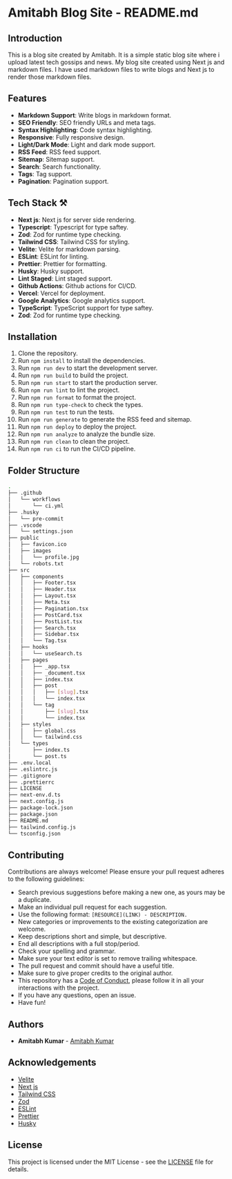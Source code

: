 # Amitabh Blog Site - README.md

## Introduction
This is a blog site created by Amitabh. It is a simple static blog site where i upload latest tech gossips and news.
My blog site created using Next js and markdown files. I have used markdown files to write blogs and Next js to render those markdown files.

## Features
- **Markdown Support**: Write blogs in markdown format.
- **SEO Friendly**: SEO friendly URLs and meta tags.
- **Syntax Highlighting**: Code syntax highlighting.
- **Responsive**: Fully responsive design.
- **Light/Dark Mode**: Light and dark mode support.
- **RSS Feed**: RSS feed support.
- **Sitemap**: Sitemap support.
- **Search**: Search functionality.
- **Tags**: Tag support.
- **Pagination**: Pagination support.


## Tech Stack ⚒️
- **Next js**: Next js for server side rendering.
- **Typescript**: Typescript for type saftey.
- **Zod**: Zod for runtime type checking.
- **Tailwind CSS**: Tailwind CSS for styling.
- **Velite**: Velite for markdown parsing.
- **ESLint**: ESLint for linting.
- **Prettier**: Prettier for formatting.
- **Husky**: Husky support.
- **Lint Staged**: Lint staged support.
- **Github Actions**: Github actions for CI/CD.
- **Vercel**: Vercel for deployment.
- **Google Analytics**: Google analytics support.
- **TypeScript**: TypeScript support for type saftey.
- **Zod**: Zod for runtime type checking.

## Installation
1. Clone the repository.
2. Run `npm install` to install the dependencies.
3. Run `npm run dev` to start the development server.
4. Run `npm run build` to build the project.
5. Run `npm run start` to start the production server.
6. Run `npm run lint` to lint the project.
7. Run `npm run format` to format the project.
8. Run `npm run type-check` to check the types.
9. Run `npm run test` to run the tests.
10. Run `npm run generate` to generate the RSS feed and sitemap.
11. Run `npm run deploy` to deploy the project.
12. Run `npm run analyze` to analyze the bundle size.
13. Run `npm run clean` to clean the project.
14. Run `npm run ci` to run the CI/CD pipeline.

## Folder Structure
```bash
.
├── .github
│   └── workflows
│       └── ci.yml
├── .husky
│   └── pre-commit
├── .vscode
│   └── settings.json
├── public
│   ├── favicon.ico
│   ├── images
│   │   └── profile.jpg
│   └── robots.txt
├── src
│   ├── components
│   │   ├── Footer.tsx
│   │   ├── Header.tsx
│   │   ├── Layout.tsx
│   │   ├── Meta.tsx
│   │   ├── Pagination.tsx
│   │   ├── PostCard.tsx
│   │   ├── PostList.tsx
│   │   ├── Search.tsx
│   │   ├── Sidebar.tsx
│   │   └── Tag.tsx
│   ├── hooks
│   │   └── useSearch.ts
│   ├── pages
│   │   ├── _app.tsx
│   │   ├── _document.tsx  
│   │   ├── index.tsx
│   │   ├── post
│   │   │   ├── [slug].tsx
│   │   │   └── index.tsx
│   │   └── tag
│   │       ├── [slug].tsx
│   │       └── index.tsx
│   ├── styles
│   │   ├── global.css
│   │   └── tailwind.css
│   └── types
│       ├── index.ts
│       └── post.ts
├── .env.local
├── .eslintrc.js
├── .gitignore
├── .prettierrc
├── LICENSE
├── next-env.d.ts
├── next.config.js
├── package-lock.json
├── package.json
├── README.md
├── tailwind.config.js
└── tsconfig.json

```

## Contributing
Contributions are always welcome! Please ensure your pull request adheres to the following guidelines:
- Search previous suggestions before making a new one, as yours may be a duplicate.
- Make an individual pull request for each suggestion.
- Use the following format: `[RESOURCE](LINK) - DESCRIPTION.`
- New categories or improvements to the existing categorization are welcome.
- Keep descriptions short and simple, but descriptive.
- End all descriptions with a full stop/period.
- Check your spelling and grammar.
- Make sure your text editor is set to remove trailing whitespace.
- The pull request and commit should have a useful title.
- Make sure to give proper credits to the original author.
- This repository has a [Code of Conduct](CODE_OF_CONDUCT.md), please follow it in all your interactions with the project.
- If you have any questions, open an issue.
- Have fun!

## Authors
- **Amitabh Kumar** - [Amitabh Kumar](https://www.github.com/nithamitabh)

## Acknowledgements
- [Velite](https://www.velitejs.dev/)
- [Next js](https://nextjs.org/)
- [Tailwind CSS](https://tailwindcss.com/)
- [Zod](https://zod.dev)
- [ESLint](https://eslint.org/)
- [Prettier](https://prettier.io/)
- [Husky](https://typicode.github.io/husky/)


## License
This project is licensed under the MIT License - see the [LICENSE](LICENSE) file for details.
